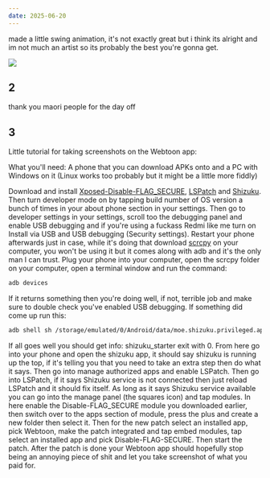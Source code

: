 ```yaml
---
date: 2025-06-20
---
```


made a little swing animation, it's not exactly great but i think its alright and im not much an artist so its probably the best you're gonna get.

![](https://i.lospec.com/t2sn.png)

## 2

thank you maori people for the day off

## 3

Little tutorial for taking screenshots on the Webtoon app:

What you'll need: A phone that you can download APKs onto and a PC with Windows on it (Linux works too probably but it might be a little more fiddly)

Download and install [Xposed-Disable-FLAG_SECURE](https://github.com/VarunS2002/Xposed-Disable-FLAG_SECURE), [LSPatch](https://github.com/JingMatrix/LSPatch/tree/v0.7) and [Shizuku](https://shizuku.rikka.app/). Then turn developer mode on by tapping build number of OS version a bunch of times in your about phone section in your settings. Then go to developer settings in your settings, scroll too the debugging panel and enable USB debugging and if you're using a fuckass Redmi like me turn on Install via USB and USB debugging (Security settings). Restart your phone afterwards just in case, while it's doing that download [scrcpy](https://github.com/Genymobile/scrcpy) on your computer, you won't be using it but it comes along with adb and it's the only man I can trust. Plug your phone into your computer, open the scrcpy folder on your computer, open a terminal window and run the command:

```bash
adb devices
```

If it returns something then you're doing well, if not, terrible job and make sure to double check you've enabled USB debugging. If something did come up run this:

```bash
adb shell sh /storage/emulated/0/Android/data/moe.shizuku.privileged.api/start.sh
```

If all goes well you should get info: shizuku_starter exit with 0. From here go into your phone and open the shizuku app, it should say shizuku is running up the top, if it's telling you that you need to take an extra step then do what it says. Then go into manage authorized apps and enable LSPatch. Then go into LSPatch, if it says Shizuku service is not connected then just reload LSPatch and it should fix itself. As long as it says Shizuku service available you can go into the manage panel (the squares icon) and tap modules. In here enable the Disable-FLAG_SECURE module you downloaded earlier, then switch over to the apps section of module, press the plus and create a new folder then select it. Then for the new patch select an installed app, pick Webtoon, make the patch integrated and tap embed modules, tap select an installed app and pick Disable-FLAG-SECURE. Then start the patch. After the patch is done your Webtoon app should hopefully stop being an annoying piece of shit and let you take screenshot of what you paid for.